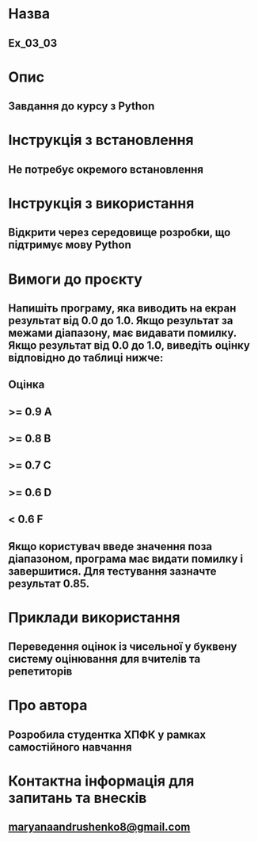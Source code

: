 # Назва
## Ex_03_03
# Опис
## Завдання до курсу з Python
# Інструкція з встановлення
## Не потребує окремого встановлення
# Інструкція з використання 
## Відкрити через середовище розробки, що підтримує мову Python
# Вимоги до проєкту
## Напишіть програму, яка виводить на екран результат від 0.0 до 1.0. Якщо результат за межами діапазону, має видавати помилку. Якщо результат від 0.0 до 1.0, виведіть оцінку відповідно до таблиці нижче:
## Оцінка
## >= 0.9 A
## >= 0.8 B
## >= 0.7 C
## >= 0.6 D
## < 0.6 F
## Якщо користувач введе значення поза діапазоном, програма має видати помилку і завершитися. Для тестування зазначте результат 0.85.
# Приклади використання
## Переведення оцінок із чисельної у буквену систему оцінювання для вчителів та репетиторів
# Про автора
## Розробила студентка ХПФК у рамках самостійного навчання
# Контактна інформація для запитань та внесків
## maryanaandrushenko8@gmail.com
